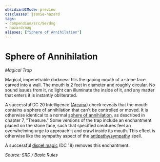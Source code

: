 ```yaml
---
obsidianUIMode: preview
cssclasses: json5e-hazard
tags:
- compendium/src/5e/dmg
- hazard/mag
aliases: ["Sphere of Annihilation"]
---
```

# Sphere of Annihilation
*Magical Trap*  

Magical, impenetrable darkness fills the gaping mouth of a stone face carved into a wall. The mouth is 2 feet in diameter and roughly circular. No sound issues from it, no light can illuminate the inside of it, and any matter that enters it is instantly obliterated.

A successful DC 20 Intelligence ([Arcana](skills.md#Arcana)) check reveals that the mouth contains a sphere of annihilation that can't be controlled or moved. It is otherwise identical to a normal [sphere of annihilation](5.D&D%205e/compendium/items/sphere-of-annihilation.md), as described in chapter 7, "Treasure." Some versions of the trap include an enchantment placed on the stone face, such that specified creatures feel an overwhelming urge to approach it and crawl inside its mouth. This effect is otherwise like the sympathy aspect of the [antipathy/sympathy](antipathy-sympathy.md) spell.

A successful [dispel magic](dispel-magic.md) (DC 18) removes this enchantment.

*Source: SRD / Basic Rules*